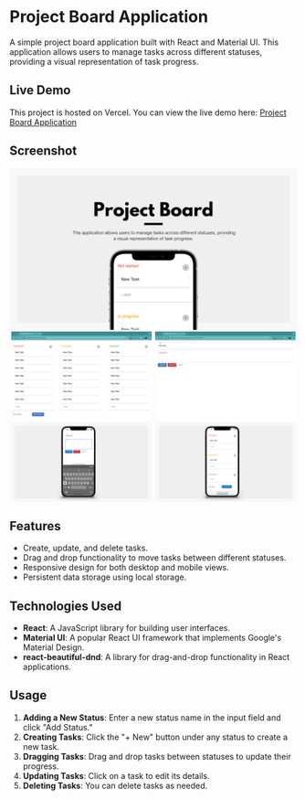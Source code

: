 # Project Board Application

A simple project board application built with React and Material UI. This application allows users to manage tasks across different statuses, providing a visual representation of task progress.

## Live Demo

This project is hosted on Vercel. You can view the live demo here: [Project Board Application](https://project-board-five.vercel.app/)

## Screenshot

  <img src="src/assets/Cover.png" alt="Project Board Screenshot">

<div style="display: flex; justify-content: space-around; ">
  <img src="src/assets/Desktop1.png" alt="Project Board Screenshot" width="49%">
  <img src="src/assets/Desktop2.png" alt="Project Board Screenshot" width="49%">
</div>
  <div style="display: flex; justify-content: space-around; margin-top: 5px; ">
  <img src="src/assets/Smartphone1.png" alt="Project Board Screenshot" width="49%">
  <img src="src/assets/Smartphone2.png" alt="Project Board Screenshot" width="49%">
</div>

## Features

- Create, update, and delete tasks.
- Drag and drop functionality to move tasks between different statuses.
- Responsive design for both desktop and mobile views.
- Persistent data storage using local storage.

## Technologies Used

- **React**: A JavaScript library for building user interfaces.
- **Material UI**: A popular React UI framework that implements Google's Material Design.
- **react-beautiful-dnd**: A library for drag-and-drop functionality in React applications.

## Usage

1. **Adding a New Status**: Enter a new status name in the input field and click "Add Status."
2. **Creating Tasks**: Click the "+ New" button under any status to create a new task.
3. **Dragging Tasks**: Drag and drop tasks between statuses to update their progress.
4. **Updating Tasks**: Click on a task to edit its details.
5. **Deleting Tasks**: You can delete tasks as needed.
